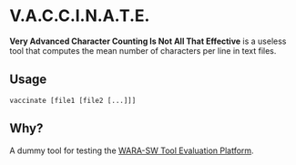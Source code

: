 # V.A.C.C.I.N.A.T.E.

**Very Advanced Character Counting Is Not All That Effective** is a useless tool
that computes the mean number of characters per line in text files.


## Usage

`vaccinate [file1 [file2 [...]]]`


## Why?

A dummy tool for testing the [WARA-SW Tool Evaluation Platform](https://github.com/wasp-sweden/wara-sw-tech-tools).


